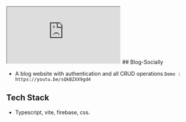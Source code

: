  <iframe src="https://youtu.be/sQkBZXX9gd4" title="W3Schools Free Online Web Tutorials"></iframe>
## Blog-Socially

- A blog website with authentication and all CRUD operations
  `Demo : https://youtu.be/sQkBZXX9gd4`

## Tech Stack

- Typescript, vite, firebase, css.
